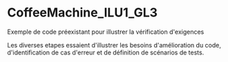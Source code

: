 # CoffeeMachine_ILU1_GL3
Exemple de code préexistant pour illustrer la vérification d'exigences

Les diverses etapes essaient d'illustrer les besoins d'amélioration du code, d'identification de cas d'erreur et de définition de scénarios de tests.
